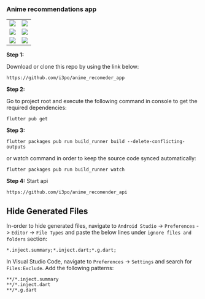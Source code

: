 ### Anime recommendations app

<table>
    <tr>
        <td>
        <img src="https://github.com/lexch13/anime_recomeder_app/blob/master/assets/screenshots/1.png?raw=true"/>
        </td>
        <td>
        <img src="https://github.com/lexch13/anime_recomeder_app/blob/master/assets/screenshots/2.png?raw=true"/>
        </td>
    </tr>
    <tr>
        <td>
        <img src="https://github.com/lexch13/anime_recomeder_app/blob/master/assets/screenshots/3.png?raw=true"/>
        </td>
        <td>
        <img src="https://github.com/lexch13/anime_recomeder_app/blob/master/assets/screenshots/4.png?raw=true"/>
        </td>
    </tr>
    <tr>
        <td>
        <img src="https://github.com/lexch13/anime_recomeder_app/blob/master/assets/screenshots/5.png?raw=true"/>
        </td>
        <td>
        <img src="https://github.com/lexch13/anime_recomeder_app/blob/master/assets/screenshots/6.png?raw=true"/>
        </td>
    </tr>
</table>

**Step 1:**

Download or clone this repo by using the link below:

```
https://github.com/i3po/anime_recomeder_app
```

**Step 2:**

Go to project root and execute the following command in console to get the required dependencies: 

```
flutter pub get 
```

**Step 3:**

```
flutter packages pub run build_runner build --delete-conflicting-outputs
```

or watch command in order to keep the source code synced automatically:

```
flutter packages pub run build_runner watch
```
**Step 4:**
Start api

```
https://github.com/i3po/anime_recomender_api
```

## Hide Generated Files

In-order to hide generated files, navigate to `Android Studio` -> `Preferences` -> `Editor` -> `File Types` and paste the below lines under `ignore files and folders` section:

```
*.inject.summary;*.inject.dart;*.g.dart;
```

In Visual Studio Code, navigate to `Preferences` -> `Settings` and search for `Files:Exclude`. Add the following patterns:
```
**/*.inject.summary
**/*.inject.dart
**/*.g.dart
```

